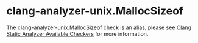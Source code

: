 clang-analyzer-unix.MallocSizeof
================================

The clang-analyzer-unix.MallocSizeof check is an alias, please see
[Clang Static Analyzer Available Checkers](https://clang.llvm.org/docs/analyzer/checkers.html#unix-mallocsizeof)
for more information.
